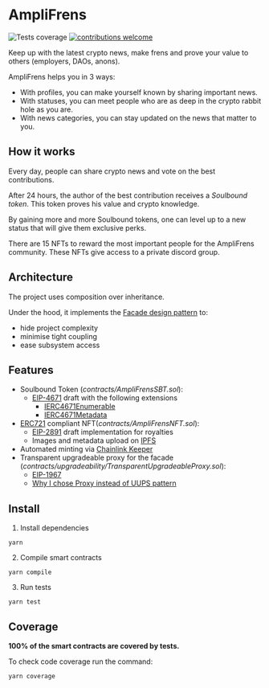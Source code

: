 # AmpliFrens

![Tests coverage](https://img.shields.io/badge/Coverage-100%25-brightgreen "Tests coverage")
[![contributions welcome](https://img.shields.io/badge/contributions-welcome-brightgreen.svg?style=flat)](https://github.com/dwyl/esta/issues)

Keep up with the latest crypto news, make frens and prove your value to others (employers, DAOs, anons).

AmpliFrens helps you in 3 ways: 

- With profiles, you can make yourself known by sharing important news.
- With statuses, you can meet people who are as deep in the crypto rabbit hole as you are.
- With news categories, you can stay updated on the news that matter to you.

## How it works

Every day, people can share crypto news and vote on the best contributions. 

After 24 hours, the author of the best contribution receives a *Soulbound token*. This token proves his value and crypto knowledge.

By gaining more and more Soulbound tokens, one can level up to a new status that will give them exclusive perks. 

There are 15 NFTs to reward the most important people for the AmpliFrens community. These NFTs give access to a private discord group.

## Architecture 
The project uses composition over inheritance.

Under the hood, it implements the [Facade design pattern](https://en.wikipedia.org/wiki/Facade_pattern) to:

- hide project complexity
- minimise tight coupling
- ease subsystem access

## Features
- Soulbound Token (*contracts/AmpliFrensSBT.sol*):
    - [EIP-4671](https://eips.ethereum.org/EIPS/eip-4671) draft with the following extensions
        - [IERC4671Enumerable](https://eips.ethereum.org/EIPS/eip-4671#enumerable)
        - [IERC4671Metadata](https://eips.ethereum.org/EIPS/eip-4671#metadata)
- [ERC721](https://ethereum.org/en/developers/docs/standards/tokens/erc-721/) compliant NFT(*contracts/AmpliFrensNFT.sol*):
    - [EIP-2891](https://eips.ethereum.org/EIPS/eip-2981) draft implementation for royalties
    - Images and metadata upload on [IPFS](https://ipfs.io/)
- Automated minting via [Chainlink Keeper](https://docs.chain.link/docs/chainlink-automation/introduction/)
- Transparent upgradeable proxy for the facade (*contracts/upgradeability/TransparentUpgradeableProxy.sol*):
    - [EIP-1967](https://eips.ethereum.org/EIPS/eip-1967)
    - [Why I chose Proxy instead of UUPS pattern](https://twitter.com/jeiwan7/status/1568911485602091009)


## Install

1. Install dependencies

`yarn`

2. Compile smart contracts

`yarn compile`

3. Run tests

`yarn test`

## Coverage
**100% of the smart contracts are covered by tests.**

To check code coverage run the command:

`yarn coverage`